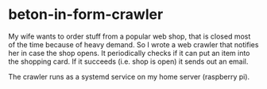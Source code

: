 # beton-in-form-crawler

My wife wants to order stuff from a popular web shop, that is closed most of the time because of heavy demand. So I wrote a web crawler that notifies her in case the shop opens. It periodically checks if it can put an item into the shopping card. If it succeeds (i.e. shop is open) it sends out an email.

The crawler runs as a systemd service on my home server (raspberry pi).
